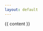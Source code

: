 ```yaml
---
layout: default
---
```

<head>
  <meta name="google-site-verification" content="Up4NMaytjs0u212Seq63B4_XdJdBWrvUOVROrWpg5cc" />
  <meta name="naver-site-verification" content="ca101c91aa6dd3f888eefb8a4894a628c9c75ff4" />
  <link rel="stylesheet" type="text/css" href="/assets/css/style.css"/>
  <!-- Global site tag (gtag.js) - Google Analytics -->
  <script async src="https://www.googletagmanager.com/gtag/js?id=G-3VSF418X77"></script>
  <script>
    window.dataLayer = window.dataLayer || [];
    function gtag() { dataLayer.push(arguments); }
    gtag('js', new Date());

    gtag('config', 'G-3VSF418X77');
  </script>

  <!-- Google adsense-->
  <script async src="https://pagead2.googlesyndication.com/pagead/js/adsbygoogle.js?client=ca-pub-7824775648651112"
    crossorigin="anonymous"></script>
</head>
{{ content }}
